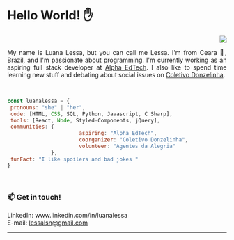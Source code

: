 # Hello World! ✋
<p align = "right" > <img src = "https://komarev.com/ghpvc/?username=luanalessa&color=blue" /> </p>

<p align="justify">My name is Luana Lessa, but you can call me Lessa. I'm from Ceara 🌵, Brazil, and I'm  passionate about programming. I'm currently working as an aspiring full stack developer at <a href="https://sejaalphaedtech.org.br/">Alpha EdTech</a>. I also like to spend time learning new stuff and debating about social issues on <a href="https://www.instagram.com/coletivodonzelinha/">Coletivo Donzelinha</a>. </p></br>



<!-- <p align="center">
   <img src="https://github-readme-stats.vercel.app/api?username=luanalessa&show_icons=true&theme=react  ">
</p>
<br/>

 ![visitors](https://visitor-badge.glitch.me/badge?page_id=luanalessa.luanalessa)
 -->
 
 ```javascript
const luanalessa = {
  pronouns: "she" | "her",
  code: [HTML, CSS, SQL, Python, Javascript, C Sharp],
  tools: [React, Node, Styled-Components, jQuery],
  communities: {
                        aspiring: "Alpha EdTech",
                        coorganizer: "Coletivo Donzelinha",
                        volunteer: "Agentes da Alegria"                      
               },
  funFact: "I like spoilers and bad jokes "
}
```


<br/>

<h3> 📫 Get in touch! </h3>
LinkedIn: www.linkedin.com/in/luanalessa </br>
E-mail: <a href="mailto:lessalsn@gmail.com">lessalsn@gmail.com</a>



---
